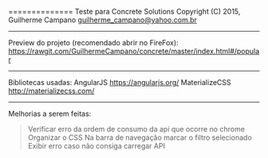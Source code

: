 
==============
Teste para Concrete Solutions
Copyright (C) 2015, Guilherme Campano <guilherme_campano@yahoo.com.br>

-----

Preview do projeto (recomendado abrir no FireFox):
https://rawgit.com/GuilhermeCampano/concrete/master/index.html#/popular

-----

Bibliotecas usadas:
AngularJS https://angularjs.org/
MaterializeCSS http://materializecss.com/

-----
Melhorias a serem feitas:

> Verificar erro da ordem de consumo da api que ocorre no chrome
> Organizar o CSS
> Na barra de navegação marcar o filtro selecionado
> Exibir erro caso não consiga carregar API
